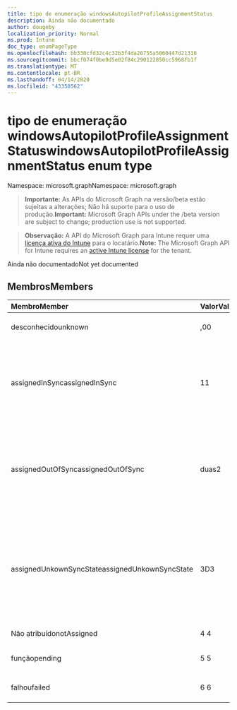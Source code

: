 ```yaml
---
title: tipo de enumeração windowsAutopilotProfileAssignmentStatus
description: Ainda não documentado
author: dougeby
localization_priority: Normal
ms.prod: Intune
doc_type: enumPageType
ms.openlocfilehash: bb330cfd32c4c32b3f4da26755a5060447d21316
ms.sourcegitcommit: bbcf074f0be9d5e02f84c290122850cc5968fb1f
ms.translationtype: MT
ms.contentlocale: pt-BR
ms.lasthandoff: 04/14/2020
ms.locfileid: "43358562"
---
```

# <a name="windowsautopilotprofileassignmentstatus-enum-type"></a><span data-ttu-id="bbca5-103">tipo de enumeração windowsAutopilotProfileAssignmentStatus</span><span class="sxs-lookup"><span data-stu-id="bbca5-103">windowsAutopilotProfileAssignmentStatus enum type</span></span>

<span data-ttu-id="bbca5-104">Namespace: microsoft.graph</span><span class="sxs-lookup"><span data-stu-id="bbca5-104">Namespace: microsoft.graph</span></span>

> <span data-ttu-id="bbca5-105">**Importante:** As APIs do Microsoft Graph na versão/beta estão sujeitas a alterações; Não há suporte para o uso de produção.</span><span class="sxs-lookup"><span data-stu-id="bbca5-105">**Important:** Microsoft Graph APIs under the /beta version are subject to change; production use is not supported.</span></span>

> <span data-ttu-id="bbca5-106">**Observação:** A API do Microsoft Graph para Intune requer uma [licença ativa do Intune](https://go.microsoft.com/fwlink/?linkid=839381) para o locatário.</span><span class="sxs-lookup"><span data-stu-id="bbca5-106">**Note:** The Microsoft Graph API for Intune requires an [active Intune license](https://go.microsoft.com/fwlink/?linkid=839381) for the tenant.</span></span>

<span data-ttu-id="bbca5-107">Ainda não documentado</span><span class="sxs-lookup"><span data-stu-id="bbca5-107">Not yet documented</span></span>

## <a name="members"></a><span data-ttu-id="bbca5-108">Membros</span><span class="sxs-lookup"><span data-stu-id="bbca5-108">Members</span></span>
|<span data-ttu-id="bbca5-109">Membro</span><span class="sxs-lookup"><span data-stu-id="bbca5-109">Member</span></span>|<span data-ttu-id="bbca5-110">Valor</span><span class="sxs-lookup"><span data-stu-id="bbca5-110">Value</span></span>|<span data-ttu-id="bbca5-111">Descrição</span><span class="sxs-lookup"><span data-stu-id="bbca5-111">Description</span></span>|
|:---|:---|:---|
|<span data-ttu-id="bbca5-112">desconhecido</span><span class="sxs-lookup"><span data-stu-id="bbca5-112">unknown</span></span>|<span data-ttu-id="bbca5-113">,0</span><span class="sxs-lookup"><span data-stu-id="bbca5-113">0</span></span>|<span data-ttu-id="bbca5-114">Status de atribuição desconhecido</span><span class="sxs-lookup"><span data-stu-id="bbca5-114">Unknown assignment status</span></span>|
|<span data-ttu-id="bbca5-115">assignedInSync</span><span class="sxs-lookup"><span data-stu-id="bbca5-115">assignedInSync</span></span>|<span data-ttu-id="bbca5-116">1</span><span class="sxs-lookup"><span data-stu-id="bbca5-116">1</span></span>|<span data-ttu-id="bbca5-117">Atribuído com êxito no Intune e em sincronia com o programa piloto automático do Windows</span><span class="sxs-lookup"><span data-stu-id="bbca5-117">Assigned successfully in Intune and in sync with Windows auto pilot program</span></span>|
|<span data-ttu-id="bbca5-118">assignedOutOfSync</span><span class="sxs-lookup"><span data-stu-id="bbca5-118">assignedOutOfSync</span></span>|<span data-ttu-id="bbca5-119">duas</span><span class="sxs-lookup"><span data-stu-id="bbca5-119">2</span></span>|<span data-ttu-id="bbca5-120">Atribuído com êxito no Intune e não em sincronia com o programa piloto automático do Windows</span><span class="sxs-lookup"><span data-stu-id="bbca5-120">Assigned successfully in Intune and not in sync with Windows auto pilot program</span></span>|
|<span data-ttu-id="bbca5-121">assignedUnkownSyncState</span><span class="sxs-lookup"><span data-stu-id="bbca5-121">assignedUnkownSyncState</span></span>|<span data-ttu-id="bbca5-122">3D</span><span class="sxs-lookup"><span data-stu-id="bbca5-122">3</span></span>|<span data-ttu-id="bbca5-123">Atribuído com êxito no Intune e em sincronia ou fora de sincronização com o programa piloto automático do Windows</span><span class="sxs-lookup"><span data-stu-id="bbca5-123">Assigned successfully in Intune and either in-sync or out of sync with Windows auto pilot program</span></span>|
|<span data-ttu-id="bbca5-124">Não atribuído</span><span class="sxs-lookup"><span data-stu-id="bbca5-124">notAssigned</span></span>|<span data-ttu-id="bbca5-125">4 </span><span class="sxs-lookup"><span data-stu-id="bbca5-125">4</span></span>|<span data-ttu-id="bbca5-126">Não atribuído</span><span class="sxs-lookup"><span data-stu-id="bbca5-126">Not assigned</span></span>|
|<span data-ttu-id="bbca5-127">função</span><span class="sxs-lookup"><span data-stu-id="bbca5-127">pending</span></span>|<span data-ttu-id="bbca5-128">5 </span><span class="sxs-lookup"><span data-stu-id="bbca5-128">5</span></span>|<span data-ttu-id="bbca5-129">Atribuição pendente</span><span class="sxs-lookup"><span data-stu-id="bbca5-129">Pending assignment</span></span>|
|<span data-ttu-id="bbca5-130">falhou</span><span class="sxs-lookup"><span data-stu-id="bbca5-130">failed</span></span>|<span data-ttu-id="bbca5-131">6 </span><span class="sxs-lookup"><span data-stu-id="bbca5-131">6</span></span>| <span data-ttu-id="bbca5-132">Falha de atribuição</span><span class="sxs-lookup"><span data-stu-id="bbca5-132">Assignment failed</span></span>|



